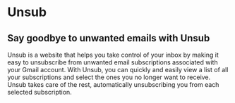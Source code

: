 # Unsub
## Say goodbye to unwanted emails with Unsub

Unsub is a website that helps you take control of your inbox by making it easy to unsubscribe from unwanted email subscriptions associated with your Gmail account. With Unsub, you can quickly and easily view a list of all your subscriptions and select the ones you no longer want to receive. Unsub takes care of the rest, automatically unsubscribing you from each selected subscription.
